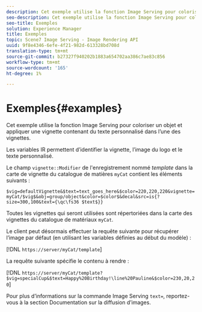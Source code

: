 ```yaml
---
description: Cet exemple utilise la fonction Image Serving pour coloriser un objet et appliquer une vignette contenant du texte personnalisé dans l’une des vignettes.
seo-description: Cet exemple utilise la fonction Image Serving pour coloriser un objet et appliquer une vignette contenant du texte personnalisé dans l’une des vignettes.
seo-title: Exemples
solution: Experience Manager
title: Exemples
topic: Scene7 Image Serving - Image Rendering API
uuid: 9f8e4346-6efe-4f21-982d-613328bd708d
translation-type: tm+mt
source-git-commit: b27327f940202b1883a654702aa386c7ae83c856
workflow-type: tm+mt
source-wordcount: '165'
ht-degree: 1%

---
```



# Exemples{#examples}

Cet exemple utilise la fonction Image Serving pour coloriser un objet et appliquer une vignette contenant du texte personnalisé dans l’une des vignettes.

Les variables IR permettent d’identifier la vignette, l’image du logo et le texte personnalisé.

Le champ `vignette::Modifier` de l&#39;enregistrement nommé *template* dans la carte de vignette du catalogue de matières `myCat` contient les éléments suivants :

`$vig=defaultVignette&$text=text_goes_here&$color=220,220,220&vignette=myCat/$vig$&obj=group/object&color=$color$&decal&src=is{?size=300,100&text={\qc\fs36 $text$}}`

Toutes les vignettes qui seront utilisées sont répertoriées dans la carte des vignettes du catalogue de matériaux `myCat`.

Le client peut désormais effectuer la requête suivante pour récupérer l’image par défaut (en utilisant les variables définies au début du modèle) :

[!DNL `https://server/myCat/template`]

La requête suivante spécifie le contenu à rendre :

[!DNL `https://server/myCat/template?$vig=specialCup&$text=Happy%20Birthday!\line%20Pauline&$color=230,20,20`]

Pour plus d’informations sur la commande Image Serving `text=`, reportez-vous à la section Documentation sur la diffusion d’images.
